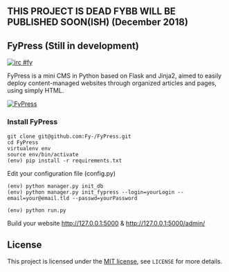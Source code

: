 THIS PROJECT IS DEAD FYBB WILL BE PUBLISHED SOON(ISH) (December 2018)
--------

FyPress (Still in development)
--------
[![irc #fy](https://img.shields.io/badge/IRC-fy-green.svg)](http://webchat.freenode.net/?channels=%23fy)

FyPress is a mini CMS in Python based on Flask and Jinja2, aimed to easily deploy content-managed websites through organized articles and pages, using simply HTML.

[![FyPress](https://raw.githubusercontent.com/Fy-/FyPress/91858685ca95d5a884d6735a67e9aad343bfde8b/static/admin/images/fakeplayer.png)](https://www.youtube.com/watch?v=5ejW8wblJps)

### Install FyPress
    git clone git@github.com:Fy-/FyPress.git
    cd FyPress
    virtualenv env
    source env/bin/activate
    (env) pip install -r requirements.txt

Edit your configuration file (config.py)

    (env) python manager.py init_db
    (env) python manager.py init_fypress --login=yourLogin --email=your@email.tld --passwd=yourPassword

    (env) python run.py

Build your website http://127.0.0.1:5000 & http://127.0.0.1:5000/admin/

## License
This project is licensed under the [MIT license](http://opensource.org/licenses/MIT), see `LICENSE` for more details.
